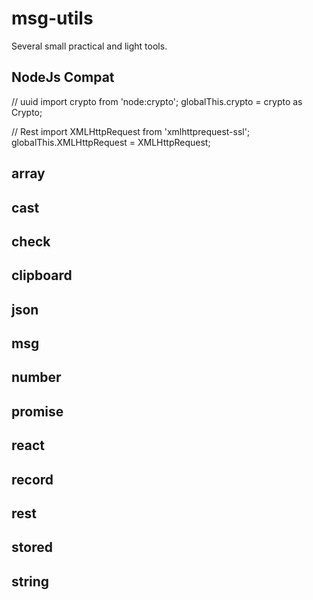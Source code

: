 # msg-utils

Several small practical and light tools.

## NodeJs Compat

// uuid
import crypto from 'node:crypto';
globalThis.crypto = crypto as Crypto;

// Rest
import XMLHttpRequest from 'xmlhttprequest-ssl';
globalThis.XMLHttpRequest = XMLHttpRequest;

## array
## cast
## check
## clipboard
## json
## msg
## number
## promise
## react
## record
## rest
## stored
## string